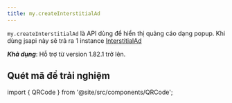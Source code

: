 ```yaml
---
title: my.createInterstitialAd
---
```


`my.createInterstitialAd` là API dùng để hiển thị quảng cáo dạng popup. Khi dùng jsapi này sẽ trả ra 1 instance [InterstitialAd](interstitial-ad/introduction.md)

***Khả dụng***: Hỗ trợ từ version 1.82.1 trở lên.

## Quét mã để trải nghiệm

import { QRCode } from '@site/src/components/QRCode';
<QRCode page="pages/component/advance/ads/interstitial-ad/index" />

